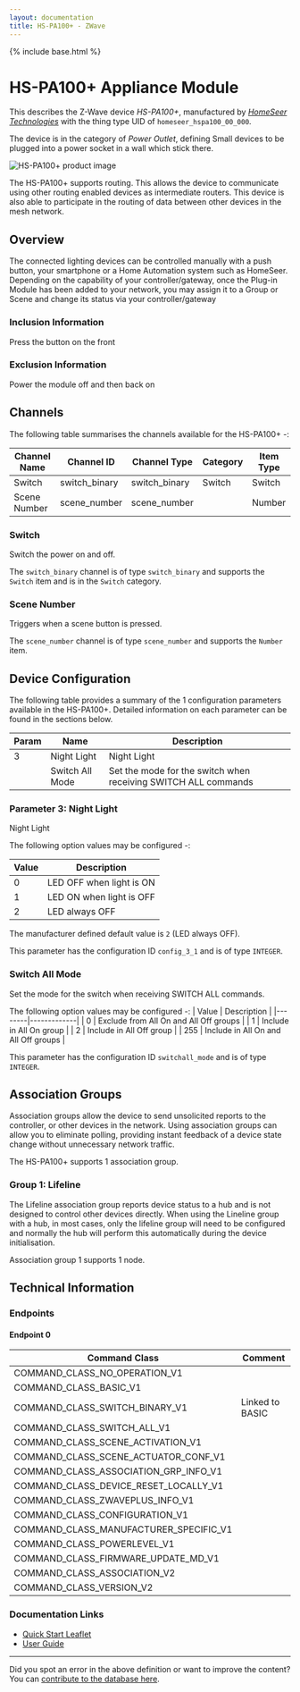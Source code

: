 ```yaml
---
layout: documentation
title: HS-PA100+ - ZWave
---
```


{% include base.html %}

# HS-PA100+ Appliance Module
This describes the Z-Wave device *HS-PA100+*, manufactured by *[HomeSeer Technologies](http://www.homeseer.com/)* with the thing type UID of ```homeseer_hspa100_00_000```.

The device is in the category of *Power Outlet*, defining Small devices to be plugged into a power socket in a wall which stick there.

![HS-PA100+ product image](https://www.cd-jackson.com/zwave_device_uploads/774/774_default.jpg)


The HS-PA100+ supports routing. This allows the device to communicate using other routing enabled devices as intermediate routers.  This device is also able to participate in the routing of data between other devices in the mesh network.

## Overview

The connected lighting devices can be controlled manually with a push button, your smartphone or a Home Automation system such as HomeSeer. Depending on the capability of your controller/gateway, once the Plug-in Module has been added to your network, you may assign it to a Group or Scene and change its status via your controller/gateway

### Inclusion Information

Press the button on the front

### Exclusion Information

Power the module off and then back on

## Channels

The following table summarises the channels available for the HS-PA100+ -:

| Channel Name | Channel ID | Channel Type | Category | Item Type |
|--------------|------------|--------------|----------|-----------|
| Switch | switch_binary | switch_binary | Switch | Switch | 
| Scene Number | scene_number | scene_number |  | Number | 

### Switch
Switch the power on and off.

The ```switch_binary``` channel is of type ```switch_binary``` and supports the ```Switch``` item and is in the ```Switch``` category.

### Scene Number
Triggers when a scene button is pressed.

The ```scene_number``` channel is of type ```scene_number``` and supports the ```Number``` item.



## Device Configuration

The following table provides a summary of the 1 configuration parameters available in the HS-PA100+.
Detailed information on each parameter can be found in the sections below.

| Param | Name  | Description |
|-------|-------|-------------|
| 3 | Night Light | Night Light |
|  | Switch All Mode | Set the mode for the switch when receiving SWITCH ALL commands |

### Parameter 3: Night Light

Night Light

The following option values may be configured -:

| Value  | Description |
|--------|-------------|
| 0 | LED OFF when light is ON |
| 1 | LED ON when light is OFF |
| 2 | LED always OFF |

The manufacturer defined default value is ```2``` (LED always OFF).

This parameter has the configuration ID ```config_3_1``` and is of type ```INTEGER```.

### Switch All Mode

Set the mode for the switch when receiving SWITCH ALL commands.

The following option values may be configured -:
| Value  | Description |
|--------|-------------|
| 0 | Exclude from All On and All Off groups |
| 1 | Include in All On group |
| 2 | Include in All Off group |
| 255 | Include in All On and All Off groups |

This parameter has the configuration ID ```switchall_mode``` and is of type ```INTEGER```.


## Association Groups

Association groups allow the device to send unsolicited reports to the controller, or other devices in the network. Using association groups can allow you to eliminate polling, providing instant feedback of a device state change without unnecessary network traffic.

The HS-PA100+ supports 1 association group.

### Group 1: Lifeline

The Lifeline association group reports device status to a hub and is not designed to control other devices directly. When using the Lineline group with a hub, in most cases, only the lifeline group will need to be configured and normally the hub will perform this automatically during the device initialisation.

Association group 1 supports 1 node.

## Technical Information

### Endpoints

#### Endpoint 0

| Command Class | Comment |
|---------------|---------|
| COMMAND_CLASS_NO_OPERATION_V1| |
| COMMAND_CLASS_BASIC_V1| |
| COMMAND_CLASS_SWITCH_BINARY_V1| Linked to BASIC|
| COMMAND_CLASS_SWITCH_ALL_V1| |
| COMMAND_CLASS_SCENE_ACTIVATION_V1| |
| COMMAND_CLASS_SCENE_ACTUATOR_CONF_V1| |
| COMMAND_CLASS_ASSOCIATION_GRP_INFO_V1| |
| COMMAND_CLASS_DEVICE_RESET_LOCALLY_V1| |
| COMMAND_CLASS_ZWAVEPLUS_INFO_V1| |
| COMMAND_CLASS_CONFIGURATION_V1| |
| COMMAND_CLASS_MANUFACTURER_SPECIFIC_V1| |
| COMMAND_CLASS_POWERLEVEL_V1| |
| COMMAND_CLASS_FIRMWARE_UPDATE_MD_V1| |
| COMMAND_CLASS_ASSOCIATION_V2| |
| COMMAND_CLASS_VERSION_V2| |

### Documentation Links

* [Quick Start Leaflet](https://www.cd-jackson.com/zwave_device_uploads/774/HomeSeer-HS-PA100-Quick-Start.pdf)
* [User Guide](https://www.cd-jackson.com/zwave_device_uploads/774/ZL-PA-100-UG-v3.pdf)

---

Did you spot an error in the above definition or want to improve the content?
You can [contribute to the database here](http://www.cd-jackson.com/index.php/zwave/zwave-device-database/zwave-device-list/devicesummary/774).
